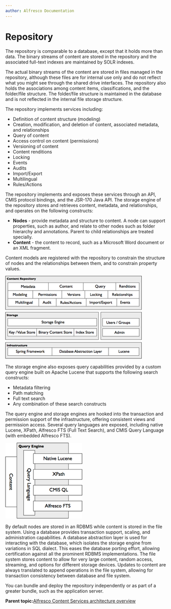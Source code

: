 ```yaml
---
author: Alfresco Documentation
---
```


# Repository

The repository is comparable to a database, except that it holds more than data. The binary streams of content are stored in the repository and the associated full-text indexes are maintained by SOLR indexes.

The actual binary streams of the content are stored in files managed in the repository, although these files are for internal use only and do not reflect what you might see through the shared drive interfaces. The repository also holds the associations among content items, classifications, and the folder/file structure. The folder/file structure is maintained in the database and is not reflected in the internal file storage structure.

The repository implements services including:

-   Definition of content structure \(modeling\)
-   Creation, modification, and deletion of content, associated metadata, and relationships
-   Query of content
-   Access control on content \(permissions\)
-   Versioning of content
-   Content renditions
-   Locking
-   Events
-   Audits
-   Import/Export
-   Multilingual
-   Rules/Actions

The repository implements and exposes these services through an API, CMIS protocol bindings, and the JSR-170 Java API. The storage engine of the repository stores and retrieves content, metadata, and relationships, and operates on the following constructs:

-   **Nodes** - provide metadata and structure to content. A node can support properties, such as author, and relate to other nodes such as folder hierarchy and annotations. Parent to child relationships are treated specially.
-   **Content** - the content to record, such as a Microsoft Word document or an XML fragment.

Content models are registered with the repository to constrain the structure of nodes and the relationships between them, and to constrain property values.

![](../images/2-3.png)

The storage engine also exposes query capabilities provided by a custom query engine built on Apache Lucene that supports the following search constructs:

-   Metadata filtering
-   Path matching
-   Full text search
-   Any combination of these search constructs

The query engine and storage engines are hooked into the transaction and permission support of the infrastructure, offering consistent views and permission access. Several query languages are exposed, including native Lucene, XPath, Alfresco FTS \(Full Text Search\), and CMIS Query Language \(with embedded Alfresco FTS\).

![](../images/2-4.png)

By default nodes are stored in an RDBMS while content is stored in the file system. Using a database provides transaction support, scaling, and administration capabilities. A database abstraction layer is used for interacting with the database, which isolates the storage engine from variations in SQL dialect. This eases the database porting effort, allowing certification against all the prominent RDBMS implementations. The file system stores content to allow for very large content, random access, streaming, and options for different storage devices. Updates to content are always translated to append operations in the file system, allowing for transaction consistency between database and file system.

You can bundle and deploy the repository independently or as part of a greater bundle, such as the application server.

**Parent topic:**[Alfresco Content Services architecture overview](../concepts/alfresco-arch-about.md)

